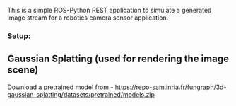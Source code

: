 This is a simple ROS-Python REST application to simulate a generated image stream for a robotics camera sensor application.

### Setup:
## Gaussian Splatting (used for rendering the image scene)
Download a pretrained model from - https://repo-sam.inria.fr/fungraph/3d-gaussian-splatting/datasets/pretrained/models.zip
